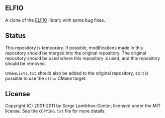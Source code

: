 ## ELFIO

A clone of the [ELFIO](https://github.com/serge1/ELFIO) library with some bug fixes.

## Status

This repository is temporary. If possible, modifications made in this repository should be merged into the original repository. The original repository should be used where this repository is used, and this repository should be removed.

`CMakeLists.txt` should also be added to the original repository, so it is possible to use the `elfio` CMake target.

## License

Copyright (C) 2001-2011 by Serge Lamikhov-Center, licensed under the MIT license. See the `COPYING.txt` file for more details.

